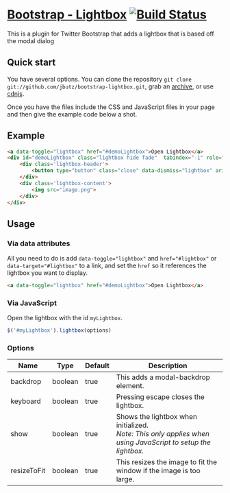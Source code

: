 [Bootstrap - Lightbox](http://jbutz.github.com/bootstrap-lightbox/) [![Build Status](https://secure.travis-ci.org/jbutz/bootstrap-lightbox.png)](http://travis-ci.org/jbutz/bootstrap-lightbox)
=================

This is a plugin for Twitter Bootstrap that adds a lightbox that is based off the modal dialog


Quick start
-----------

You have several options. You can clone the repository `git clone git://github.com/jbutz/bootstrap-lightbox.git`, grab an [archive](https://github.com/jbutz/bootstrap-lightbox/downloads), or use [cdnjs](http://cdnjs.com/#bootstrap-lightbox).

Once you have the files include the CSS and JavaScript files in your page and then give the example code below a shot.

Example
-----------

```html
<a data-toggle="lightbox" href="#demoLightbox">Open Lightbox</a>
<div id="demoLightbox" class="lightbox hide fade"  tabindex="-1" role="dialog" aria-hidden="true">
	<div class='lightbox-header'>
		<button type="button" class="close" data-dismiss="lightbox" aria-hidden="true">&times;</button>
	</div>
	<div class='lightbox-content'>
		<img src="image.png">
	</div>
</div>
```

Usage
-----------

### Via data attributes ###

All you need to do is add `data-toggle="lightbox"` and `href="#lightbox"` or `data-target="#lightbox"` to a link, and set the `href` so it references the lightbox you want to display.
```html
<a data-toggle="lightbox" href="#demoLightbox">Open Lightbox</a>
```

### Via JavaScript ###

Open the lightbox with the id `myLightbox`.
```javascript
$('#myLightbox').lightbox(options)
```

### Options ###

<table class="table table-bordered table-striped">
	<thead>
		<tr>
			<th>Name</th>
			<th>Type</th>
			<th>Default</th>
			<th>Description</th>
		</tr>
	</thead>
	<tbody>
		<tr>
			<td>backdrop</td>
			<td>boolean</td>
			<td>true</td>
			<td>This adds a modal-backdrop element.</td>
		</tr>
		<tr>
			<td>keyboard</td>
			<td>boolean</td>
			<td>true</td>
			<td>Pressing escape closes the lightbox.</td>
		</tr>
		<tr>
			<td>show</td>
			<td>boolean</td>
			<td>true</td>
			<td>Shows the lightbox when initialized.<br><i>Note: This only applies when using JavaScript to setup the lightbox.</i></td>
		</tr>
		<tr>
			<td>resizeToFit</td>
			<td>boolean</td>
			<td>true</td>
			<td>This resizes the image to fit the window if the image is too large.</td>
		</tr>
	</tbody>
</table>